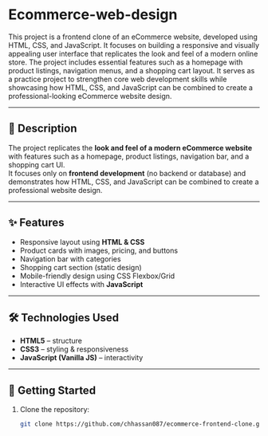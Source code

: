 # Ecommerce-web-design
This project is a frontend clone of an eCommerce website, developed using HTML, CSS, and JavaScript. It focuses on building a responsive and visually appealing user interface that replicates the look and feel of a modern online store. The project includes essential features such as a homepage with product listings, navigation menus, and a shopping cart layout. It serves as a practice project to strengthen core web development skills while showcasing how HTML, CSS, and JavaScript can be combined to create a professional-looking eCommerce website design.


---

## 📖 Description
The project replicates the **look and feel of a modern eCommerce website** with features such as a homepage, product listings, navigation bar, and a shopping cart UI.  
It focuses only on **frontend development** (no backend or database) and demonstrates how HTML, CSS, and JavaScript can be combined to create a professional website design.  

---

## ✨ Features
- Responsive layout using **HTML & CSS**
- Product cards with images, pricing, and buttons
- Navigation bar with categories
- Shopping cart section (static design)
- Mobile-friendly design using CSS Flexbox/Grid
- Interactive UI effects with **JavaScript**

---

## 🛠️ Technologies Used
- **HTML5** – structure  
- **CSS3** – styling & responsiveness  
- **JavaScript (Vanilla JS)** – interactivity  

---

## 🚀 Getting Started
1. Clone the repository:
   ```bash
   git clone https://github.com/chhassan087/ecommerce-frontend-clone.git


